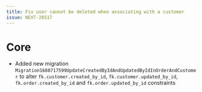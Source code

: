 ```yaml
---
title: Fix user cannot be deleted when associating with a customer
issue: NEXT-28517
---
```

# Core
* Added new migration `Migration1688717599UpdateCreatedByIdAndUpdatedByIdInOrderAndCustomer` to alter `fk.customer.created_by_id`, `fk.customer.updated_by_id`, `fk.order.created_by_id` and `fk.order.updated_by_id` constraints
